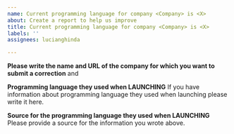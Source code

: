 ```yaml
---
name: Current programming language for company <Company> is <X>
about: Create a report to help us improve
title: Current programming language for company <Company> is <X>
labels: ''
assignees: lucianghinda

---
```


**Please write the name and URL of the company for which you want to submit a correction**
<name> and <url>

**Programming language they used when LAUNCHING**
If you have information about programming language they used when launching please write it here. 

**Source for the programming language they used when LAUNCHING**
Please provide a source for the information you wrote above.
